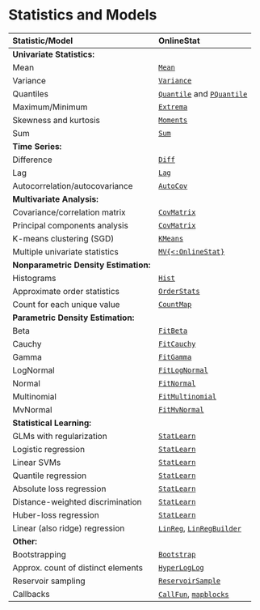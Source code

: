 # Statistics and Models

| Statistic/Model                    | OnlineStat                 |
|:-----------------------------------|:---------------------------|
| **Univariate Statistics:**         |                            |
| Mean                               | [`Mean`](@ref)             |
| Variance                           | [`Variance`](@ref)         |
| Quantiles                          | [`Quantile`](@ref) and [`PQuantile`](@ref) |
| Maximum/Minimum                    | [`Extrema`](@ref)          |
| Skewness and kurtosis              | [`Moments`](@ref)          |
| Sum                                | [`Sum`](@ref)              |
| **Time Series:**                   |                            |
| Difference                         | [`Diff`](@ref)             |
| Lag                                | [`Lag`](@ref)              |
| Autocorrelation/autocovariance     | [`AutoCov`](@ref)          |
| **Multivariate Analysis:**         |                            |
| Covariance/correlation matrix      | [`CovMatrix`](@ref)        |
| Principal components analysis      | [`CovMatrix`](@ref)        |
| K-means clustering (SGD)           | [`KMeans`](@ref)           |
| Multiple univariate statistics     | [`MV{<:OnlineStat}`](@ref) |
| **Nonparametric Density Estimation:**|                          |
| Histograms                         | [`Hist`](@ref)             |
| Approximate order statistics       | [`OrderStats`](@ref)       |
| Count for each unique value        | [`CountMap`](@ref)         |
| **Parametric Density Estimation:** |                            |
| Beta                               | [`FitBeta`](@ref)          |
| Cauchy                             | [`FitCauchy`](@ref)        |
| Gamma                              | [`FitGamma`](@ref)         |
| LogNormal                          | [`FitLogNormal`](@ref)     |
| Normal                             | [`FitNormal`](@ref)        |
| Multinomial                        | [`FitMultinomial`](@ref)   |
| MvNormal                           | [`FitMvNormal`](@ref)      |
| **Statistical Learning:**          |                            |
| GLMs with regularization           | [`StatLearn`](@ref)        |
| Logistic regression                | [`StatLearn`](@ref)        |
| Linear SVMs                        | [`StatLearn`](@ref)        |
| Quantile regression                | [`StatLearn`](@ref)        |
| Absolute loss regression           | [`StatLearn`](@ref)        |
| Distance-weighted discrimination   | [`StatLearn`](@ref)        |
| Huber-loss regression              | [`StatLearn`](@ref)        |
| Linear (also ridge) regression     | [`LinReg`](@ref), [`LinRegBuilder`](@ref) |
| **Other:**                         |                            |
| Bootstrapping                      | [`Bootstrap`](@ref)        |
| Approx. count of distinct elements | [`HyperLogLog`](@ref)      |
| Reservoir sampling                 | [`ReservoirSample`](@ref)  |
| Callbacks                          | [`CallFun`](@ref), [`mapblocks`](@ref) |
